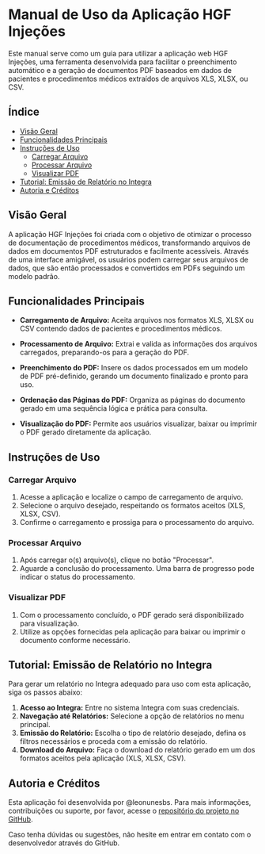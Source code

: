 # Manual de Uso da Aplicação HGF Injeções

Este manual serve como um guia para utilizar a aplicação web HGF Injeções, uma ferramenta desenvolvida para facilitar o preenchimento automático e a geração de documentos PDF baseados em dados de pacientes e procedimentos médicos extraídos de arquivos XLS, XLSX, ou CSV.

## Índice

- [Visão Geral](#visão-geral)
- [Funcionalidades Principais](#funcionalidades-principais)
- [Instruções de Uso](#instruções-de-uso)
  - [Carregar Arquivo](#carregar-arquivo)
  - [Processar Arquivo](#processar-arquivo)
  - [Visualizar PDF](#visualizar-pdf)
- [Tutorial: Emissão de Relatório no Integra](#tutorial-emissão-de-relatório-no-integra)
- [Autoria e Créditos](#autoria-e-créditos)

## Visão Geral

A aplicação HGF Injeções foi criada com o objetivo de otimizar o processo de documentação de procedimentos médicos, transformando arquivos de dados em documentos PDF estruturados e facilmente acessíveis. Através de uma interface amigável, os usuários podem carregar seus arquivos de dados, que são então processados e convertidos em PDFs seguindo um modelo padrão.

## Funcionalidades Principais

- **Carregamento de Arquivo:** Aceita arquivos nos formatos XLS, XLSX ou CSV contendo dados de pacientes e procedimentos médicos.
  
- **Processamento de Arquivo:** Extrai e valida as informações dos arquivos carregados, preparando-os para a geração do PDF.
  
- **Preenchimento do PDF:** Insere os dados processados em um modelo de PDF pré-definido, gerando um documento finalizado e pronto para uso.
  
- **Ordenação das Páginas do PDF:** Organiza as páginas do documento gerado em uma sequência lógica e prática para consulta.
  
- **Visualização do PDF:** Permite aos usuários visualizar, baixar ou imprimir o PDF gerado diretamente da aplicação.

## Instruções de Uso

### Carregar Arquivo

1. Acesse a aplicação e localize o campo de carregamento de arquivo.
2. Selecione o arquivo desejado, respeitando os formatos aceitos (XLS, XLSX, CSV).
3. Confirme o carregamento e prossiga para o processamento do arquivo.

### Processar Arquivo

1. Após carregar o(s) arquivo(s), clique no botão "Processar".
2. Aguarde a conclusão do processamento. Uma barra de progresso pode indicar o status do processamento.

### Visualizar PDF

1. Com o processamento concluído, o PDF gerado será disponibilizado para visualização.
2. Utilize as opções fornecidas pela aplicação para baixar ou imprimir o documento conforme necessário.

## Tutorial: Emissão de Relatório no Integra

Para gerar um relatório no Integra adequado para uso com esta aplicação, siga os passos abaixo:

1. **Acesso ao Integra:** Entre no sistema Integra com suas credenciais.
2. **Navegação até Relatórios:** Selecione a opção de relatórios no menu principal.
3. **Emissão do Relatório:** Escolha o tipo de relatório desejado, defina os filtros necessários e proceda com a emissão do relatório.
4. **Download do Arquivo:** Faça o download do relatório gerado em um dos formatos aceitos pela aplicação (XLS, XLSX, CSV).

## Autoria e Créditos

Esta aplicação foi desenvolvida por @leonunesbs. Para mais informações, contribuições ou suporte, por favor, acesse o [repositório do projeto no GitHub](https://github.com/leonunesbs).

Caso tenha dúvidas ou sugestões, não hesite em entrar em contato com o desenvolvedor através do GitHub.
